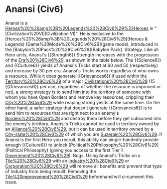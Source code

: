 # Anansi (Civ6)

Anansi is a [Heroes%20%26amp%3B%20Legends%20%28Civ6%29%23Heroes](Hero) in "[Civilization%20VI](Civilization VI)". He is exclusive to the [Heroes%20%26amp%3B%20Legends%20%28Civ6%29](Heroes &amp; Legends) [Game%20Mode%20%28Civ6%29](game mode), introduced in the [Babylon%20Pack%20%28Civ6%29](Babylon Pack).
Strategy.
Like all Hero units, Anansi's {{Strength6}} Strength increases with the progression of the [Era%20%28Civ6%29](eras), as shown in the table below.
The {{Science6}} and {{Culture6}} yields of Anansi's Tricks start at 60 and 50 (respectively) and increase by 30 per era.
Anansi's Tricks works regardless of who owns a resource. While it does generate {{Grievances6}} if used within the [Territory%20%28Civ6%29](territory) of a major [Civilizations%20%28Civ6%29](civilization) (15 {{Grievances6}} per use, regardless of whether the resource is improved or not), a strong strategy is to send him into the territory of someone with whom you have Open Borders and remove key resources, crippling their [City%20%28Civ6%29](cities) while reaping strong yields at the same time. On the other hand, a safer strategy that doesn't generate {{Grievances6}} is to send him to resources that are right next to an enemy's [Borders%20%28Civ6%29](borders) and destroy them before they get subsumed into the enemy's territory.
Anansi's Tricks cannot be used in territory owned by an [Alliance%20%28Civ6%29](Ally), but it can be used in territory owned by a [City-state%20%28Civ6%29](city-state) of which you are [Suzerain%20%28Civ6%29](Suzerain). If Anansi is the first Hero you recruit, this ability can single-handedly provide enough {{Culture6}} to unlock [Political%20Philosophy%20%28Civ6%29](Political Philosophy) (giving you access to the first Tier 1 [Government%20%28Civ6%29](governments)).
Bugs.
Using Anansi's Tricks on a [Tile%20%28Civ6%29](tile) with an [Industry%20%28Civ6%29](Industry) or [Corporation%20%28Civ6%29](Corporation) will remove all benefits and prevent that type of Industry from being rebuilt. Removing the [Tile%20improvement%20%28Civ6%29](improvement) beforehand will circumvent this issue.